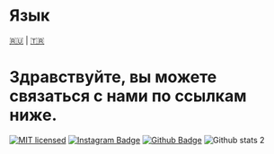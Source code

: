 # Язык
[🇷🇺](./README.ru.RU.md) | [🇹🇷](./README.md)

# Здравствуйте, вы можете связаться с нами по ссылкам ниже.
[![MIT licensed](https://img.shields.io/badge/license-MIT-blue.svg)](#)
[![Instagram Badge](https://img.shields.io/badge/-Instagram-C13584?style=flat-quare&labelColor=C13584&logo=instagram&logoColor=white&link=link)](https://www.instagram.com/ru.berzocan33.py?igsh=dDdhYnBkdHM0anIw)
[![Github Badge](https://img.shields.io/badge/-Github-000?style=quare&labelColor=000&logo=Github&logoColor=white&link=link)](https://github.com/sercaneroglu) 
![Github stats 2](https://github-readme-stats.vercel.app/api?username=sercaneroglu&show_icons=true&theme=radical)
